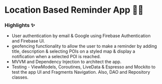 # Location Based Reminder App 📍🔔

### Highlights ✨

* User authentication by email & Google using Firebase Authentication and Firebase UI.
* geofencing functionality to allow the user to make a reminder by adding title, description & selecting POIs on a styled map & display a notification when a selected POI is reached.
* MVVM and Dependency Injection to architect the app.
* Testing - ViewModels, Coroutines, LiveData & Espresso and Mockito to test the app UI and Fragments Navigation. Also, DAO and Repository classes.
